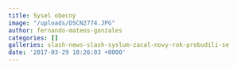 ```yaml
---
title: Sysel obecný
image: "/uploads/DSCN2774.JPG"
author: fernando-mateos-gonzales
categories: []
galleries: slash-news-slash-syslum-zacal-novy-rok-probudili-se
date: '2017-03-29 18:26:03 +0000'
---
```

